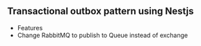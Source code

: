 ## Transactional outbox pattern using Nestjs

* Features
* Change RabbitMQ to publish to Queue instead of exchange
